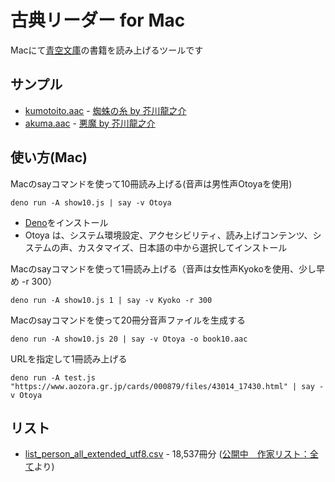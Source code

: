 # 古典リーダー for Mac

Macにて[青空文庫](https://www.aozora.gr.jp/)の書籍を読み上げるツールです

## サンプル

- [kumotoito.aac](https://code4fukui.github.io/koten-reader/sample/kumonoito.aac) - [蜘蛛の糸 by 芥川龍之介](https://www.aozora.gr.jp/cards/000879/files/92_14545.html)
- [akuma.aac](https://code4fukui.github.io/koten-reader/sample/akuma.aac) - [悪魔 by 芥川龍之介](https://www.aozora.gr.jp/cards/000879/files/3804_27277.html)

## 使い方(Mac)

Macのsayコマンドを使って10冊読み上げる(音声は男性声Otoyaを使用)
```
deno run -A show10.js | say -v Otoya
```
* [Deno](https://deno.land/)をインストール
* Otoya は、システム環境設定、アクセシビリティ、読み上げコンテンツ、システムの声、カスタマイズ、日本語の中から選択してインストール

Macのsayコマンドを使って1冊読み上げる（音声は女性声Kyokoを使用、少し早め -r 300）
```
deno run -A show10.js 1 | say -v Kyoko -r 300
```

Macのsayコマンドを使って20冊分音声ファイルを生成する
```
deno run -A show10.js 20 | say -v Otoya -o book10.aac
```

URLを指定して1冊読み上げる
```
deno run -A test.js "https://www.aozora.gr.jp/cards/000879/files/43014_17430.html" | say -v Otoya
```

## リスト

- [list_person_all_extended_utf8.csv](list_person_all_extended_utf8.csv) - 18,537冊分 ([公開中　作家リスト：全て](https://www.aozora.gr.jp/index_pages/person_all.html)より)
